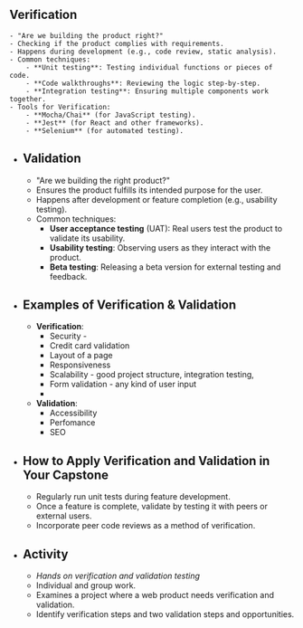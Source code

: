 ## Verification
	- "Are we building the product right?"
	- Checking if the product complies with requirements.
	- Happens during development (e.g., code review, static analysis).
	- Common techniques:
		- **Unit testing**: Testing individual functions or pieces of code.
		- **Code walkthroughs**: Reviewing the logic step-by-step.
		- **Integration testing**: Ensuring multiple components work together.
	- Tools for Verification:
		- **Mocha/Chai** (for JavaScript testing).
		- **Jest** (for React and other frameworks).
		- **Selenium** (for automated testing).
- ## Validation
	- "Are we building the right product?"
	- Ensures the product fulfills its intended purpose for the user.
	- Happens after development or feature completion (e.g., usability testing).
	- Common techniques:
		- **User acceptance testing** (UAT): Real users test the product to validate its usability.
		- **Usability testing**: Observing users as they interact with the product.
		- **Beta testing**: Releasing a beta version for external testing and feedback.
- ## Examples of Verification & Validation
	- **Verification**:
		- Security -
		- Credit card validation
		- Layout of a page
		- Responsiveness
		- Scalability - good project structure, integration testing,
		- Form validation - any kind of user input
		-
	- **Validation**:
		- Accessibility
		- Perfomance
		- SEO
- ## How to Apply Verification and Validation in Your Capstone
	- Regularly run unit tests during feature development.
	- Once a feature is complete, validate by testing it with peers or external users.
	- Incorporate peer code reviews as a method of verification.
- ## Activity
	- *Hands on verification and validation testing*
	- Individual and group work.
	- Examines a project where a web product needs verification and validation.
	- Identify verification steps and two validation steps and opportunities.